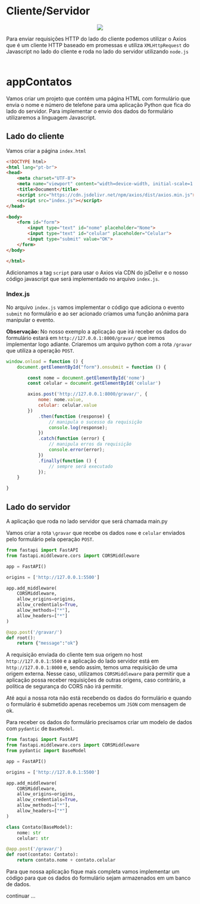 # Cliente/Servidor

<p style="text-align:center"><img src="https://miro.medium.com/v2/resize:fit:720/format:webp/1*4SEvcz6KvyaqOqBpJABTBg.png"/></p>

Para enviar requisições HTTP do lado do cliente podemos utilizar o Axios que é um cliente HTTP baseado em promessas e utiliza `XMLHttpRequest` do Javascript no lado do cliente e roda no lado do servidor utilizando `node.js` 
<br><br>

# appContatos

Vamos criar um projeto que contém uma página HTML com formulário que envia o nome e número de telefone para uma aplicação Python que fica do lado do servidor. Para implementar o envio dos dados do formulário utilizaremos a linguagem Javascript.

## Lado do cliente

Vamos criar a página `index.html`

~~~html
<!DOCTYPE html>
<html lang="pt-br">
<head>
    <meta charset="UTF-8">
    <meta name="viewport" content="width=device-width, initial-scale=1.0">
    <title>Document</title>
    <script src="https://cdn.jsdelivr.net/npm/axios/dist/axios.min.js"></script>
    <script src="index.js"></script>
</head>

<body>
    <form id="form">
        <input type="text" id="nome" placeholder="Nome">
        <input type="text" id="celular" placeholder="Celular">
        <input type="submit" value="OK">
    </form>
</body>

</html>
~~~

Adicionamos a tag `script` para usar o Axios via CDN do jsDelivr e o nosso código javascript que será implementado no arquivo `index.js`.

### Index.js
No arquivo `index.js` vamos implementar o código que adiciona o evento `submit` no formulário e ao ser acionado criamos uma função anônima para manipular o evento. 

**Observação:** No nosso exemplo a aplicação que irá receber os dados do formulário estará em `http://127.0.0.1:8000/gravar/` que iremos implementar logo adiante. Criaremos um arquivo python com a rota `/gravar` que utiliza a operação `POST`.


~~~javascript
window.onload = function () {
    document.getElementById("form").onsubmit = function () {

        const nome = document.getElementById('nome')
        const celular = document.getElementById('celular')

        axios.post('http://127.0.0.1:8000/gravar/', {
            nome: nome.value,
            celular: celular.value
        })
            .then(function (response) {
                // manipula o sucesso da requisição
                console.log(response);
            })
            .catch(function (error) {
                // manipula erros da requisição
                console.error(error);
            })
            .finally(function () {
                // sempre será executado
            });
    }

}
~~~

## Lado do servidor
A aplicação que roda no lado servidor que será chamada main.py

Vamos criar a rota `\gravar` que recebe os dados `nome` e `celular` enviados pelo formulário pela operação `POST`.

~~~python
from fastapi import FastAPI
from fastapi.middleware.cors import CORSMiddleware

app = FastAPI()

origins = ['http://127.0.0.1:5500']

app.add_middleware(
    CORSMiddleware,
    allow_origins=origins,
    allow_credentials=True,
    allow_methods=["*"],
    allow_headers=["*"]
)

@app.post('/gravar/')
def root(): 
    return {"message":"ok"}
~~~

A requisição enviada do cliente tem sua origem no host `http://127.0.0.1:5500` e a aplicação do lado servidor está em `http://127.0.0.1:8000` e, sendo assim, temos uma requisição de uma origem externa. Nesse caso, utilizamos `CORSMiddleware` para permitir que a aplicação possa receber requisições de outras origens, caso contrário, a política de segurança do CORS não irá permitir.

Até aqui a nossa rota não está recebendo os dados do formulário e quando o formulário é submetido apenas recebemos um `JSON` com mensagem de ok. 

Para receber os dados do formulário precisamos criar um modelo de dados com `pydantic` de `BaseModel`.

~~~python
from fastapi import FastAPI
from fastapi.middleware.cors import CORSMiddleware
from pydantic import BaseModel

app = FastAPI()

origins = ['http://127.0.0.1:5500']

app.add_middleware(
    CORSMiddleware,
    allow_origins=origins,
    allow_credentials=True,
    allow_methods=["*"],
    allow_headers=["*"]
)

class Contato(BaseModel):
    nome: str
    celular: str

@app.post('/gravar/')
def root(contato: Contato): 
    return contato.nome + contato.celular
~~~

Para que nossa aplicação fique mais completa vamos implementar um código para que os dados do formulário sejam armazenados em um banco de dados. 


continuar ...
